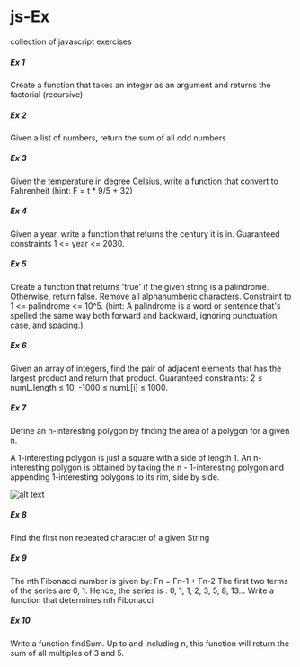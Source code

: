 # js-Ex
collection of javascript exercises

##### Ex 1
Create a function that takes an integer as an argument and returns the factorial (recursive)

##### Ex 2
Given a list of numbers, return the sum of all odd numbers

##### Ex 3
Given the temperature in degree Celsius, write a function that convert to Fahrenheit (hint: F = t * 9/5 + 32)

##### Ex 4
Given a year, write a function that returns the century it is in. Guaranteed constraints 1 <= year <= 2030.

##### Ex 5
Create a function that returns 'true' if the given string is a palindrome. Otherwise, return false. Remove all alphanumberic
characters. Constraint to 1 <= palindrome <= 10^5.
(hint: A palindrome is a word or sentence that's spelled the same way both forward and backward, ignoring punctuation, case, 
and spacing.)

##### Ex 6
Given an array of integers, find the pair of adjacent elements that has the largest product and return that product.
Guaranteed constraints:
	2 ≤ numL.length ≤ 10,
 	-1000 ≤ numL[i] ≤ 1000.

##### Ex 7

Define an n-interesting polygon by finding the area of a polygon for a given n.

A 1-interesting polygon is just a square with a side of length 1. An n-interesting polygon is obtained by taking the n - 1-interesting polygon and appending 1-interesting polygons to its rim, side by side.

![alt text](https://codefightsuserpics.s3.amazonaws.com/tasks/shapeArea/img/area.png?_tm=1530813671805)

##### Ex 8

Find the first non repeated character of a given String

##### Ex 9

The nth Fibonacci number is given by: Fn = Fn-1 + Fn-2
The first two terms of the series are 0, 1.
Hence, the series is : 0, 1, 1, 2, 3, 5, 8, 13...
Write a function that determines nth Fibonacci

##### Ex 10

Write a function findSum. Up to and including n, this function will return the sum of all multiples of 3 and 5.
